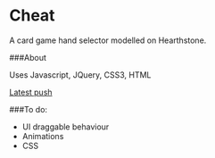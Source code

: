 # Cheat
A card game hand selector modelled on Hearthstone.

###About

Uses Javascript, JQuery, CSS3, HTML

[Latest push]

###To do:

- UI draggable behaviour
- Animations
- CSS

[Latest push]:http://haggismcbean.github.io/cheat/

